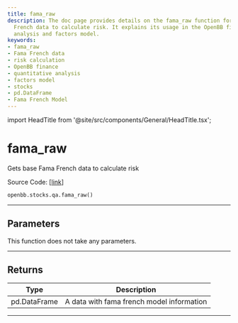 ```yaml
---
title: fama_raw
description: The doc page provides details on the fama_raw function for getting Fama
  French data to calculate risk. It explains its usage in the OpenBB finance's quantitative
  analysis and factors model.
keywords:
- fama_raw
- Fama French data
- risk calculation
- OpenBB finance
- quantitative analysis
- factors model
- stocks
- pd.DataFrame
- Fama French Model
---
```


import HeadTitle from '@site/src/components/General/HeadTitle.tsx';

<HeadTitle title="fama_raw - Qa - Stocks - Reference | OpenBB SDK Docs" />

# fama_raw

Gets base Fama French data to calculate risk

Source Code: [[link](https://github.com/OpenBB-finance/OpenBBTerminal/tree/main/openbb_terminal/stocks/quantitative_analysis/factors_model.py#L20)]

```python
openbb.stocks.qa.fama_raw()
```

---

## Parameters

This function does not take any parameters.

---

## Returns

| Type | Description |
| ---- | ----------- |
| pd.DataFrame | A data with fama french model information |
---
